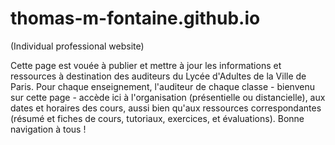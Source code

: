# thomas-m-fontaine.github.io

(Individual professional website)

Cette page est vouée à publier et mettre à jour les informations et ressources à destination des auditeurs du Lycée d'Adultes de la Ville de Paris. Pour chaque enseignement, l'auditeur de chaque classe - bienvenu sur cette page - accède ici à l'organisation (présentielle ou distancielle), aux dates et horaires des cours, aussi bien qu'aux ressources correspondantes (résumé et fiches de cours, tutoriaux, exercices, et évaluations). Bonne navigation à tous ! 
